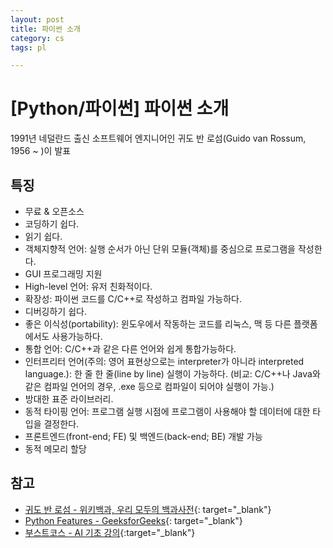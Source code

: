 ```yaml
---
layout: post
title: 파이썬 소개
category: cs
tags: pl

---
```


# [Python/파이썬] 파이썬 소개
1991년 네덜란드 출신 소프트웨어 엔지니어인 귀도 반 로섬(Guido van Rossum, 1956 ~ )이 발표

## 특징
  - 무료 & 오픈소스
  - 코딩하기 쉽다.
  - 읽기 쉽다.
  - 객체지향적 언어: 실행 순서가 아닌 단위 모듈(객체)를 중심으로 프로그램을 작성한다.
  - GUI 프로그래밍 지원
  - High-level 언어: 유저 친화적이다.
  - 확장성: 파이썬 코드를 C/C++로 작성하고 컴파일 가능하다.
  - 디버깅하기 쉽다.
  - 좋은 이식성(portability): 윈도우에서 작동하는 코드를 리눅스, 맥 등 다른 플랫폼에서도 사용가능하다.
  - 통합 언어: C/C++과 같은 다른 언어와 쉽게 통합가능하다.
  - 인터프리터 언어(주의: 영어 표현상으로는 interpreter가 아니라 interpreted language.): 한 줄 한 줄(line by line) 실행이 가능하다. (비교: C/C++나 Java와 같은 컴파일 언어의 경우, .exe 등으로 컴파일이 되어야 실행이 가능.)
  - 방대한 표준 라이브러리.
  - 동적 타이핑 언어: 프로그램 실행 시점에 프로그램이 사용해야 할 데이터에 대한 타입을 결정한다.
  - 프론트엔드(front-end; FE) 및 백엔드(back-end; BE) 개발 가능
  - 동적 메모리 할당

## 참고
- [귀도 반 로섬 - 위키백과, 우리 모두의 백과사전](https://ko.wikipedia.org/wiki/%EA%B7%80%EB%8F%84_%EB%B0%98_%EB%A1%9C%EC%84%AC){: target="_blank"}
- [Python Features - GeeksforGeeks](https://www.geeksforgeeks.org/python-features/){: target="_blank"}
- [부스트코스 - AI 기초 강의](https://www.boostcourse.org/ai100){:target="_blank"}
